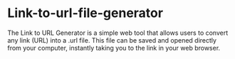 # Link-to-url-file-generator
The Link to URL Generator is a simple web tool that allows users to convert any link (URL) into a .url file. This file can be saved and opened directly from your computer, instantly taking you to the link in your web browser.

